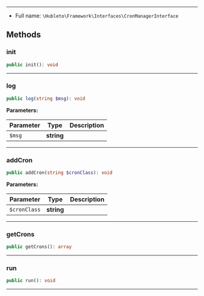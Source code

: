 
***

* Full name: `\Hubleto\Framework\Interfaces\CronManagerInterface`

## Methods

### init

```php
public init(): void
```

***

### log

```php
public log(string $msg): void
```

**Parameters:**

| Parameter | Type       | Description |
|-----------|------------|-------------|
| `$msg`    | **string** |             |

***

### addCron

```php
public addCron(string $cronClass): void
```

**Parameters:**

| Parameter    | Type       | Description |
|--------------|------------|-------------|
| `$cronClass` | **string** |             |

***

### getCrons

```php
public getCrons(): array
```

***

### run

```php
public run(): void
```

***
